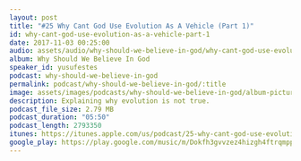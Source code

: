 ```yaml
---
layout: post
title: "#25 Why Cant God Use Evolution As A Vehicle (Part 1)"
id: why-cant-god-use-evolution-as-a-vehicle-part-1
date: 2017-11-03 00:25:00
audio: assets/audio/why-should-we-believe-in-god/why-cant-god-use-evolution-as-a-vehicle-part-1.mp3
album: Why Should We Believe In God
speaker_id: yusufestes
podcast: why-should-we-believe-in-god
permalink: podcast/why-should-we-believe-in-god/:title
image: assets/images/podcasts/why-should-we-believe-in-god/album-picture-small.jpg
description: Explaining why evolution is not true.
podcast_file_size: 2.79 MB
podcast_duration: "05:50"
podcast_length: 2793350
itunes: https://itunes.apple.com/us/podcast/25-why-cant-god-use-evolution-as-a-vehicle-part-1/id1312646688?i=1000394707143
google_play: https://play.google.com/music/m/Dokfh3gvvzez4hizgh4ftrqmppe?t=25_Why_Cant_God_Use_Evolution_As_A_Vehicle_Part_1-Why_Should_We_Believe_In_God
---
```

